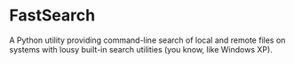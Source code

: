 FastSearch
==========

A Python utility providing command-line search of local and remote files on systems with lousy built-in search utilities (you know, like Windows XP).

